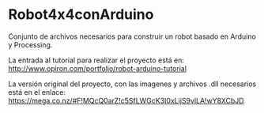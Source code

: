 Robot4x4conArduino
==================

Conjunto de archivos necesarios para construir un robot basado en Arduino y Processing.

La entrada al tutorial para realizar el proyecto está en: http://www.opiron.com/portfolio/robot-arduino-tutorial

La versión original del proyecto, con las imagenes y archivos .dll necesarios está en el enlace: https://mega.co.nz/#F!MQcQ0arZ!c5SfLWGcK3I0xLijS9vlLA!wY8XCbJD
